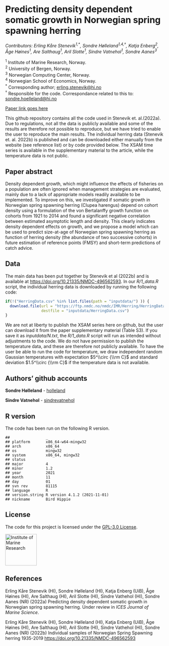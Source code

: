 Predicting density dependent somatic growth in Norwegian spring spawning
herring
================



*Contributors: Erling Kåre Stenevik<sup>1,\*</sup>, Sondre
Hølleland<sup>1,4,†</sup>, Katja Enberg<sup>2</sup>, Åge
Høines<sup>1</sup>, Are Salthaug<sup>1</sup>, Aril Slotte<sup>1</sup>,
Sindre Vatnehol<sup>1</sup>, Sondre Aanes<sup>3</sup>*

<sup>1</sup> Institute of Marine Research, Norway.<br> <sup>2</sup>
University of Bergen, Norway.<br> <sup>3</sup> Norwegian Computing
Center, Norway.<br> <sup>4</sup> Norwegian School of Economics, Norway.
<br> <sup>\*</sup> Corresponding author;
[erling.stenevik@hi.no](emailto:erling.stenevik@hi.no)<br> <sup>†</sup>
Responsible for the code. Correspondance related to this to:
[sondre.hoelleland@hi.no](emailto:sondre.hoelleland@hi.no)

[Paper link goes here](https://academic.oup.com/icesjms)

This github repository contains all the code used in Stenevik et.
al.(2022a). Due to regulations, not all the data is publicly available
and some of the results are therefore not possible to reproduce, but we
have tried to enable the user to reproduce the main results. The
individual herring data (Stenevik et. al. 2022b) is published and can be
downloaded either manually from the website (see reference list) or by
code provided below. The XSAM time series is available in the
supplementary material to the article, while the temperature data is not
public.

## Paper abstract

Density dependent growth, which might influence the effects of fisheries
on a population are often ignored when management strategies are
evaluated, mainly due to a lack of appropriate models readily available
to be implemented. To improve on this, we investigated if somatic growth
in Norwegian spring spawning herring (Clupea harengus) depend on cohort
density using a formulation of the von Bertalanffy growth function on
cohorts from 1921 to 2014 and found a significant negative correlation
between estimated asymptotic length and density. This clearly indicates
density dependent effects on growth, and we propose a model which can be
used to predict size-at-age of Norwegian spring spawning herring as
function of herring density (the abundance of two successive cohorts) in
future estimation of reference points (FMSY) and short-term predictions
of catch advice.

## Data

The main data has been put together by Stenevik et al (2022b) and is
available at <https://doi.org/10.21335/NMDC-496562593>. In our
*R/1_data.R* script, the individual herring data is downloaded by
running the following code:

``` r
if(!("HerringData.csv" %in% list.files(path = "inputdata/") )) {
  download.file(url = "https://ftp.nmdc.no/nmdc/IMR/Herring/HerringData.csv", 
                destfile = "inputdata/HerringData.csv")
}
```

We are not at liberty to publish the XSAM series here on github, but the
user can download it from the paper supplementary material (Table S3).
If you save it as *inputdata/N.txt*, the *R/1_data.R* script will run as
intended without adjustments to the code. We do not have permission to
publish the temperature data, and these are therefore not publicly
available. To have the user be able to run the code for temperature, we
draw independent random Gaussian temperatures with expectation
$5^\\circ {\\rm C}$ and standard deviation $1.5^\\circ {\\rm C}$ if the
temperature data is not available.

## Authors’ github accounts

**Sondre Hølleland** - [holleland](https://github.com/holleland)

**Sindre Vatnehol** -
[sindrevatnehol](https://github.com/sindrevatnehol)

## R version

The code has been run on the following R version.

    ##                _                           
    ## platform       x86_64-w64-mingw32          
    ## arch           x86_64                      
    ## os             mingw32                     
    ## system         x86_64, mingw32             
    ## status                                     
    ## major          4                           
    ## minor          1.2                         
    ## year           2021                        
    ## month          11                          
    ## day            01                          
    ## svn rev        81115                       
    ## language       R                           
    ## version.string R version 4.1.2 (2021-11-01)
    ## nickname       Bird Hippie

## License

The code for this project is licensed under the [GPL-3.0
License](LICENCE.md).

[<img src="https://www.hi.no/en/hi/resources/layout/HI-logo-farger-engelsk.svg/original"
alt="Institute of Marine Research" width="100"/>](https://www.hi.no/en)

## References

Erling Kåre Stenevik (HI), Sondre Hølleland (HI), Katja Enberg (UiB),
Åge Høines (HI), Are Salthaug (HI), Aril Slotte (HI), Sindre Vathehol
(HI), Sondre Aanes (NR) (2022a) Predicting density dependent somatic
growth in Norwegian spring spawning herring. Under review in *ICES
Journal of Marine Science*.

Erling Kåre Stenevik (HI), Sondre Hølleland (HI), Katja Enberg (UiB),
Åge Høines (HI), Are Salthaug (HI), Aril Slotte (HI), Sindre Vathehol
(HI), Sondre Aanes (NR) (2022b) Individual samples of Norwegian Spring
Spawning herring 1935-2019 <https://doi.org/10.21335/NMDC-496562593>
